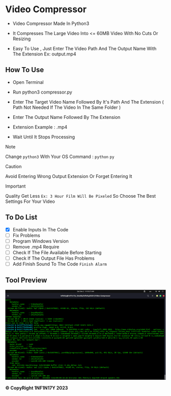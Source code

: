 # Video Compressor

- Video Compressor Made In Python3

- It Compresses The Large Video Into &lt;= 60MB Video With No Cuts Or Resizing

- Easy To Use , Just Enter The Video Path And The Output Name With The Extension Ex: output.mp4

## How To Use

- Open Terminal

- Run python3 compressor.py

- Enter The Target Video Name Followed By It's Path And The Extension ( Path Not Needed If The Video In The Same Folder )

- Enter The Output Name Followed By The Extension

- Extension Example : .mp4

- Wait Until It Stops Processing
> [!NOTE]
> Change `python3` With Your OS Command : `python` `py`

> [!CAUTION]
> Avoid Entering Wrong Output Extension Or Forget Entering It

> [!IMPORTANT]
> Quality Get Less `Ex: 3 Hour Film Will Be Pixeled` So Choose The Best Settings For Your Video

## To Do List

- [x] Enable Inputs In The Code
- [ ] Fix Problems
- [ ] Program Windows Version
- [ ] Remove .mp4 Require
- [ ] Check If The File Available Before Starting
- [ ] Check If The Output File Has Problems
- [ ] Add Finish Sound To The Code `Finish Alarm`

## Tool Preview

![alt text](https://github.com/Dark1NF1N17Y/Video-Compressor/blob/main/Tool.png?raw=true)

**&copy; CopyRight 1NF1N17Y 2023**

